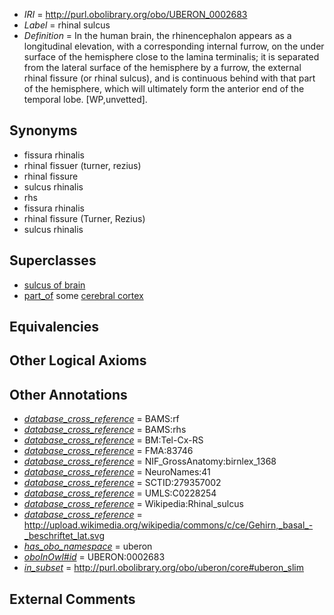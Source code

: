  * *IRI* = http://purl.obolibrary.org/obo/UBERON_0002683
 * *Label* = rhinal sulcus
 * *Definition* = In the human brain, the rhinencephalon appears as a longitudinal elevation, with a corresponding internal furrow, on the under surface of the hemisphere close to the lamina terminalis; it is separated from the lateral surface of the hemisphere by a furrow, the external rhinal fissure (or rhinal sulcus), and is continuous behind with that part of the hemisphere, which will ultimately form the anterior end of the temporal lobe. [WP,unvetted].

## Synonyms

 * fissura rhinalis
 * rhinal fissuer (turner, rezius)
 * rhinal fissure
 * sulcus rhinalis
 * rhs
 * fissura rhinalis
 * rhinal fissure (Turner, Rezius)
 * sulcus rhinalis

## Superclasses

 * [sulcus of brain](../../UBERON/18/UBERON_0013118.md)
 * [part_of](../../BFO/50/BFO_0000050.md) some [cerebral cortex](../../UBERON/56/UBERON_0000956.md)

## Equivalencies


## Other Logical Axioms


## Other Annotations

 * *[database_cross_reference](../../ef/oboInOwl#hasDbXref.md)* = BAMS:rf
 * *[database_cross_reference](../../ef/oboInOwl#hasDbXref.md)* = BAMS:rhs
 * *[database_cross_reference](../../ef/oboInOwl#hasDbXref.md)* = BM:Tel-Cx-RS
 * *[database_cross_reference](../../ef/oboInOwl#hasDbXref.md)* = FMA:83746
 * *[database_cross_reference](../../ef/oboInOwl#hasDbXref.md)* = NIF_GrossAnatomy:birnlex_1368
 * *[database_cross_reference](../../ef/oboInOwl#hasDbXref.md)* = NeuroNames:41
 * *[database_cross_reference](../../ef/oboInOwl#hasDbXref.md)* = SCTID:279357002
 * *[database_cross_reference](../../ef/oboInOwl#hasDbXref.md)* = UMLS:C0228254
 * *[database_cross_reference](../../ef/oboInOwl#hasDbXref.md)* = Wikipedia:Rhinal_sulcus
 * *[database_cross_reference](../../ef/oboInOwl#hasDbXref.md)* = http://upload.wikimedia.org/wikipedia/commons/c/ce/Gehirn,_basal_-_beschriftet_lat.svg
 * *[has_obo_namespace](../../ce/oboInOwl#hasOBONamespace.md)* = uberon
 * *[oboInOwl#id](../../id/oboInOwl#id.md)* = UBERON:0002683
 * *[in_subset](../../et/oboInOwl#inSubset.md)* = http://purl.obolibrary.org/obo/uberon/core#uberon_slim

## External Comments

